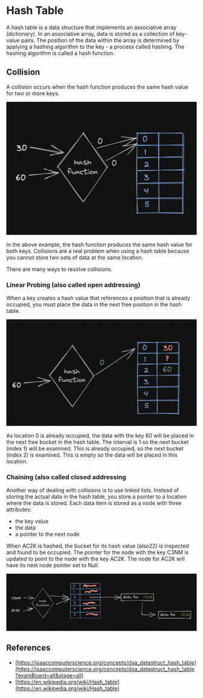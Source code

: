 # Hash Table

A hash table is a data structure that implements an associative array
(dictionary). In an associative array, data is stored as a collection of
key-value pairs. The position of the data within the array is determined by
applying a hashing algorithm to the key - a process called hashing. The hashing
algorithm is called a hash function.

## Collision

A collision occurs when the hash function produces the same hash value for two
or more keys.

![hash table collision](/assets/hash-table-collision.png)

In the above example, the hash function produces the same hash value for both
keys. Collisions are a real problem when using a hash table because you cannot
store two sets of data at the same location.

There are many ways to resolve collisions.

### Linear Probing (also called open addressing)

When a key creates a hash value that references a position that is already
occupied, you must place the data in the next free position in the hash table.

![linear probing](/assets/hash-table-linear-probing.png)

As location 0 is already occupied, the data with the key 60 will be placed in
the next free bucket in the hash table. The interval is 1 so the next bucket
(index 1) will be examined. This is already occupied, so the next bucket
(index 2) is examined. This is empty so the data will be placed in this
location.

### Chaining (also called closed addressing

Another way of dealing with collisions is to use linked lists. Instead of
storing the actual data in the hash table, you store a pointer to a location
where the data is stored. Each data item is stored as a node with three
attributes:

- the key value
- the data
- a pointer to the next node

When AC2K is hashed, the bucket for its hash value (also22) is inspected and
found to be occupied. The pointer for the node with the key C3NM is updated to
point to the node with the key AC2K. The node for AC2K will have its next node
pointer set to Null.

![linear probing](/assets/hash-table-chaining.png)

## References

- [https://isaaccomputerscience.org/concepts/dsa_datastruct_hash_table](https://isaaccomputerscience.org/concepts/dsa_datastruct_hash_table?examBoard=all&stage=all)
- [https://en.wikipedia.org/wiki/Hash_table](https://en.wikipedia.org/wiki/Hash_table)
